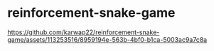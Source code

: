 # reinforcement-snake-game


https://github.com/karwap22/reinforcement-snake-game/assets/113253516/8959194e-563b-4bf0-b1ca-5003ac9a7c8a

